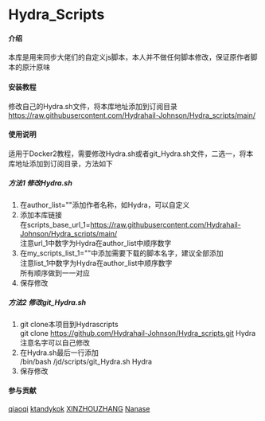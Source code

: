 # Hydra_Scripts

#### 介绍
本库是用来同步大佬们的自定义js脚本，本人并不做任何脚本修改，保证原作者脚本的原汁原味  

#### 安装教程

修改自己的Hydra.sh文件，将本库地址添加到订阅目录  
https://raw.githubusercontent.com/Hydrahail-Johnson/Hydra_scripts/main/

#### 使用说明
适用于Docker2教程，需要修改Hydra.sh或者git_Hydra.sh文件，二选一，将本库地址添加到订阅目录，方法如下

##### 方法1 修改Hydra.sh
1. 在author_list=""添加作者名称，如Hydra，可以自定义
2. 添加本库链接  
在scripts_base_url_1=https://raw.githubusercontent.com/Hydrahail-Johnson/Hydra_scripts/main/  
注意url_1中数字为Hydra在author_list中顺序数字  
3. 在my_scripts_list_1=""中添加需要下载的脚本名字，建议全部添加  
注意list_1中数字为Hydra在author_list中顺序数字  
所有顺序做到一一对应
4. 保存修改

##### 方法2 修改git_Hydra.sh
1. git clone本项目到Hydrascripts  
git clone https://github.com/Hydrahail-Johnson/Hydra_scripts.git Hydra  
注意名字可以自己修改
2. 在Hydra.sh最后一行添加  
/bin/bash /jd/scripts/git_Hydra.sh Hydra
3. 保存修改

#### 参与贡献

[qiaoqi](https://github.com/qiao112)
[ktandykok](https://github.com/ktandykok)
[XINZHOUZHANG](https://github.com/XINZHOUZHANG)
[Nanase](https://github.com/jsyzdej)

